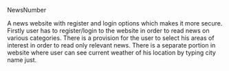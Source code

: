 NewsNumber

A news website with register and login options which makes it more secure. Firstly user has to register/login to the website in order to read news on various categories. There is a provision for the user to select his areas of interest in order to read only relevant news. There is a separate portion in website where user can see current weather of his location by typing city name just.

